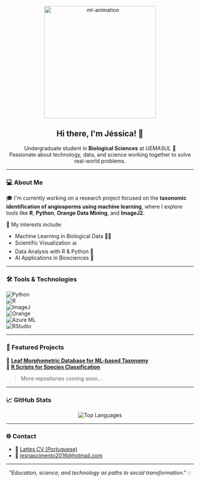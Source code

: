 <p align="center">
  <img src="https://media.tenor.com/2uyENRmiUt0AAAAC/coding.gif" width="300" alt="ml-animation" />
</p>

<h2 align="center">Hi there, I'm Jéssica! 👋</h2>

<p align="center">
  Undergraduate student in <strong>Biological Sciences</strong> at <em>UEMASUL</em> 🌱 <br>
  Passionate about technology, data, and science working together to solve real-world problems.  
</p>

---

### 💻 About Me

🎓 I'm currently working on a research project focused on the **taxonomic identification of angiosperms using machine learning**, where I explore tools like **R**, **Python**, **Orange Data Mining**, and **ImageJ2**.

🔬 My interests include:
- Machine Learning in Biological Data 🧠🌿  
- Scientific Visualization 📊  
- Data Analysis with R & Python 🐍  
- AI Applications in Biosciences 🤖  

---

### 🛠️ Tools & Technologies

<div align="left">

![Python](https://img.shields.io/badge/Python-3776AB?style=for-the-badge&logo=python&logoColor=white)  
![R](https://img.shields.io/badge/R-276DC3?style=for-the-badge&logo=r&logoColor=white)  
![ImageJ](https://img.shields.io/badge/ImageJ2-3F51B5?style=for-the-badge&logo=ImageJ&logoColor=white)  
![Orange](https://img.shields.io/badge/Orange-FF7F00?style=for-the-badge&logoColor=white)  
![Azure ML](https://img.shields.io/badge/Azure%20ML-0078D4?style=for-the-badge&logo=microsoftazure&logoColor=white)  
![RStudio](https://img.shields.io/badge/RStudio-75AADB?style=for-the-badge&logo=rstudio&logoColor=white)

</div>

---

### 📌 Featured Projects

🔹 [**Leaf Morphometric Database for ML-based Taxonomy**](https://github.com/ajessica6/banco-dados-folhas-ml)  
🔹 [**R Scripts for Species Classification**](https://github.com/ajessica6/analises-taxonomicas-r)

> More repositories coming soon...

---

### 📈 GitHub Stats

<p align="center">
  <img src="https://github-readme-stats.vercel.app/api/top-langs/?username=ajessica6&layout=compact&theme=default" alt="Top Languages" />
</p>

---

### 🌐 Contact

- 📄 [Lattes CV (Portuguese)](http://lattes.cnpq.br/3201860651662082)  
- 📧 jesnascimento2016@hotmail.com

---

<p align="center"><em>"Education, science, and technology as paths to social transformation."</em> 💡</p>